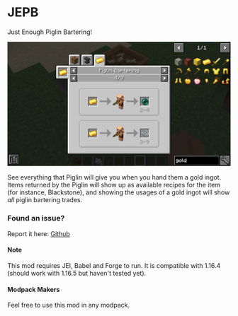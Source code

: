 # JEPB

Just Enough Piglin Bartering!

![In Action](https://github.com/tnkmods/JEPB/blob/main/art/screenshot.png)

See everything that Piglin will give you when you hand them a gold ingot. Items returned by the Piglin will show up as available recipes for the item (for instance, Blackstone), and showing the usages of a gold ingot will show *all* piglin bartering trades.

### Found an issue?

Report it here: [Github](https://github.com/tnkmods/JEPB/issues)

#### Note

This mod requires JEI, Babel and Forge to run. It is compatible with 1.16.4 (should work with 1.16.5 but haven't tested yet).

#### Modpack Makers

Feel free to use this mod in any modpack.
